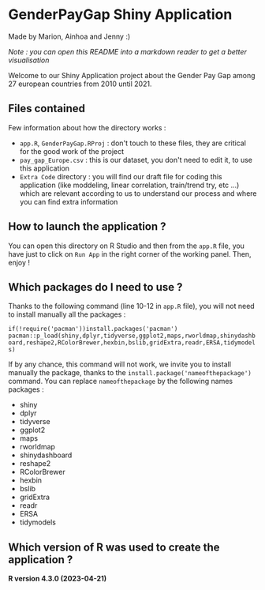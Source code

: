 # GenderPayGap Shiny Application
Made by Marion, Ainhoa and Jenny :)


*Note : you can open this README into a markdown reader to get a better visualisation*

Welcome to our Shiny Application project about the Gender Pay Gap among 27 european countries from 2010 until 2021. 

## Files contained

Few information about how the directory works :

-  `app.R`, `GenderPayGap.RProj` : don't touch to these files, they are critical for the good work of the project
-  `pay_gap_Europe.csv` : this is our dataset, you don't need to edit it, to use this application
-  `Extra Code` directory : you will find our draft file for coding this application (like moddeling, linear correlation, train/trend try, etc ...) which are relevant according to us to understand our process and where you can find extra information

## How to launch the application ?

You can open this directory on R Studio and then from the `app.R` file, you have just to click on `Run App` in the right corner of the working panel. Then, enjoy !

## Which packages do I need to use ?

Thanks to the following command (line 10-12 in `app.R` file), you will not need to install manually all the packages : 

`if(!require('pacman'))install.packages('pacman')
pacman::p_load(shiny,dplyr,tidyverse,ggplot2,maps,rworldmap,shinydashboard,reshape2,RColorBrewer,hexbin,bslib,gridExtra,readr,ERSA,tidymodels)`
               
If by any chance, this command will not work, we invite you to install manually the package, thanks to the `install.package('nameofthepackage')` command. You can replace `nameofthepackage` by the following names packages :

- shiny
- dplyr
- tidyverse
- ggplot2
- maps
- rworldmap
- shinydashboard
- reshape2
- RColorBrewer
- hexbin
- bslib
- gridExtra
- readr
- ERSA
- tidymodels

## Which version of R was used to create the application ?

**R version 4.3.0 (2023-04-21)**